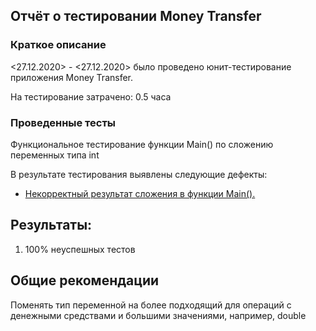 ## Отчёт о тестировании Money Transfer

### Краткое описание

<27.12.2020> - <27.12.2020> было проведено юнит-тестирование приложения Money Transfer.

На тестирование затрачено: 0.5 часа

### Проведенные тесты

Функциональное тестирование функции Main() по сложению переменных типа int

В результате тестирования выявлены следующие дефекты:

* [Некорректный результат сложения в функции Main().](https://github.com/aeontal/jt-homework-2.1/issues/1)


## Результаты:

1. 100% неуспешных тестов


## Общие рекомендации

Поменять тип переменной на более подходящий для операций с денежными средствами и большими значениями, например, double


